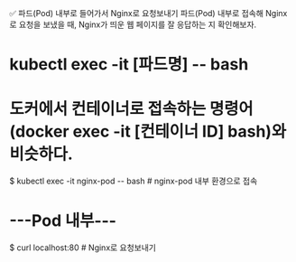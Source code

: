 ✅ 파드(Pod) 내부로 들어가서 Nginx로 요청보내기
파드(Pod) 내부로 접속해 Nginx로 요청을 보냈을 때, Nginx가 띄운 웹 페이지를 잘 응답하는 지 확인해보자.
# kubectl exec -it [파드명] -- bash
# 도커에서 컨테이너로 접속하는 명령어(docker exec -it [컨테이너 ID] bash)와 비슷하다. 
$ kubectl exec -it nginx-pod -- bash # nginx-pod 내부 환경으로 접속

# ---Pod 내부---
$ curl localhost:80 # Nginx로 요청보내기
